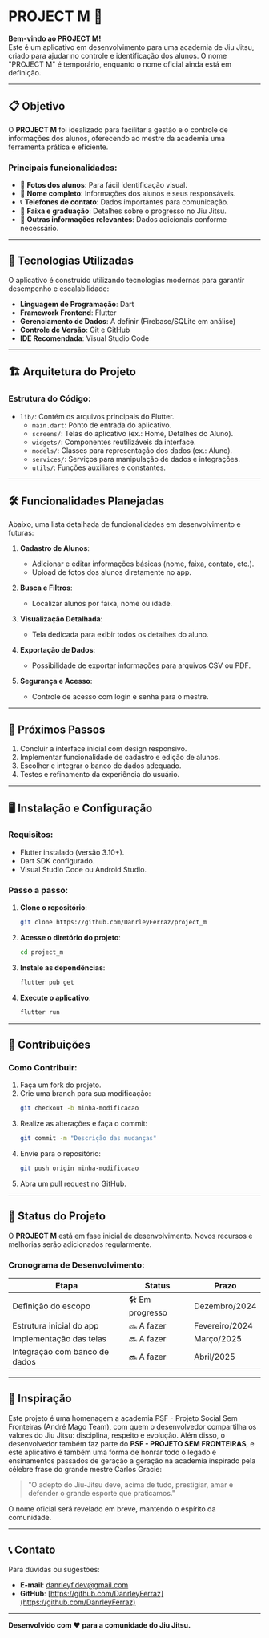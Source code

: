 # PROJECT M 🥋

**Bem-vindo ao PROJECT M!**  
Este é um aplicativo em desenvolvimento para uma academia de Jiu Jitsu, criado para ajudar no controle e identificação dos alunos. O nome "PROJECT M" é temporário, enquanto o nome oficial ainda está em definição. 

---

## 📋 Objetivo
O **PROJECT M** foi idealizado para facilitar a gestão e o controle de informações dos alunos, oferecendo ao mestre da academia uma ferramenta prática e eficiente.  

### Principais funcionalidades:
- 📸 **Fotos dos alunos**: Para fácil identificação visual.
- 📛 **Nome completo**: Informações dos alunos e seus responsáveis.
- 📞 **Telefones de contato**: Dados importantes para comunicação.
- 🥋 **Faixa e graduação**: Detalhes sobre o progresso no Jiu Jitsu.
- 📄 **Outras informações relevantes**: Dados adicionais conforme necessário.

---

## 🚀 Tecnologias Utilizadas
O aplicativo é construído utilizando tecnologias modernas para garantir desempenho e escalabilidade:
- **Linguagem de Programação**: Dart
- **Framework Frontend**: Flutter
- **Gerenciamento de Dados**: A definir (Firebase/SQLite em análise)
- **Controle de Versão**: Git e GitHub
- **IDE Recomendada**: Visual Studio Code

---

## 🏗️ Arquitetura do Projeto
### Estrutura do Código:
- `lib/`: Contém os arquivos principais do Flutter.
  - `main.dart`: Ponto de entrada do aplicativo.
  - `screens/`: Telas do aplicativo (ex.: Home, Detalhes do Aluno).
  - `widgets/`: Componentes reutilizáveis da interface.
  - `models/`: Classes para representação dos dados (ex.: Aluno).
  - `services/`: Serviços para manipulação de dados e integrações.
  - `utils/`: Funções auxiliares e constantes.

---

## 🛠️ Funcionalidades Planejadas
Abaixo, uma lista detalhada de funcionalidades em desenvolvimento e futuras:
1. **Cadastro de Alunos**:
   - Adicionar e editar informações básicas (nome, faixa, contato, etc.).
   - Upload de fotos dos alunos diretamente no app.

2. **Busca e Filtros**:
   - Localizar alunos por faixa, nome ou idade.

3. **Visualização Detalhada**:
   - Tela dedicada para exibir todos os detalhes do aluno.

4. **Exportação de Dados**:
   - Possibilidade de exportar informações para arquivos CSV ou PDF.

5. **Segurança e Acesso**:
   - Controle de acesso com login e senha para o mestre.

---

## 📌 Próximos Passos
1. Concluir a interface inicial com design responsivo.
2. Implementar funcionalidade de cadastro e edição de alunos.
3. Escolher e integrar o banco de dados adequado.
4. Testes e refinamento da experiência do usuário.

---

## 🖥️ Instalação e Configuração
### Requisitos:
- Flutter instalado (versão 3.10+).
- Dart SDK configurado.
- Visual Studio Code ou Android Studio.

### Passo a passo:
1. **Clone o repositório**:
   ```bash
   git clone https://github.com/DanrleyFerraz/project_m
   ```
2. **Acesse o diretório do projeto**:
   ```bash
   cd project_m
   ```
3. **Instale as dependências**:
   ```bash
   flutter pub get
   ```
4. **Execute o aplicativo**:
   ```bash
   flutter run
   ```

---

## 🔗 Contribuições
### Como Contribuir:
1. Faça um fork do projeto.
2. Crie uma branch para sua modificação:
   ```bash
   git checkout -b minha-modificacao
   ```
3. Realize as alterações e faça o commit:
   ```bash
   git commit -m "Descrição das mudanças"
   ```
4. Envie para o repositório:
   ```bash
   git push origin minha-modificacao
   ```
5. Abra um pull request no GitHub.

---

## 🌱 Status do Projeto
O **PROJECT M** está em fase inicial de desenvolvimento. Novos recursos e melhorias serão adicionados regularmente.  

### Cronograma de Desenvolvimento:
| Etapa                      | Status         | Prazo          |
|----------------------------|----------------|----------------|
| Definição do escopo        | 🛠️ Em progresso | Dezembro/2024  |
| Estrutura inicial do app   | 🔜 A fazer | Fevereiro/2024  |
| Implementação das telas    | 🔜 A fazer     | Março/2025   |
| Integração com banco de dados | 🔜 A fazer  | Abril/2025 |

---

## 🎨 Inspiração
Este projeto é uma homenagem a academia PSF - Projeto Social Sem Fronteiras (André Mago Team), com quem o desenvolvedor compartilha os valores do Jiu Jitsu: disciplina, respeito e evolução. Além disso, o desenvolvedor também faz parte do **PSF - PROJETO SEM FRONTEIRAS**, e este aplicativo é também uma forma de honrar todo o legado e ensinamentos passados de geração a geração na academia inspirado pela célebre frase do grande mestre Carlos Gracie:  

> "O adepto do Jiu-Jitsu deve, acima de tudo, prestigiar, amar e defender o grande esporte que praticamos."

O nome oficial será revelado em breve, mantendo o espírito da comunidade.

---

## 📞 Contato
Para dúvidas ou sugestões:
- **E-mail**: [danrleyf.dev@gmail.com](mailto:danrleyf.dev@gmail.com)
- **GitHub**: [https://github.com/DanrleyFerraz](https://github.com/DanrleyFerraz)

---

**Desenvolvido com ❤️ para a comunidade do Jiu Jitsu.**
